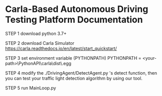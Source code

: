 # Carla-Based Autonomous Driving Testing Platform Documentation

STEP 1 download python 3.7+

STEP 2 download Carla Simulator https://carla.readthedocs.io/en/latest/start_quickstart/

STEP 3 set environment variable (PYTHONPATH) PYTHONPATH = \<your-path>\PythonAPI\carla\dist\\<your-carla-egg>.egg

STEP 4 modify the ./DrivingAgent/DetectAgent.py 's detect function, then you can test your traffic light detection algorithm by using our tool.

STEP 5 run MainLoop.py
